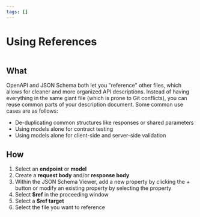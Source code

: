 ```yaml
---
tags: []
---
```


# Using References

![]()

## What 

OpenAPI and JSON Schema both let you "reference" other files, which allows for cleaner and more organized API descriptions. Instead of having everything in the same giant file (which is prone to Git conflicts), you can reuse common parts of your description document. Some common use cases are as follows:

* De-duplicating common structures like responses or shared parameters
* Using models alone for contract testing
* Using models alone for client-side and server-side validation

## How 
1. Select an **endpoint** or **model** 
2. Create a **request body** and/or **response body**
3. Within the JSON Schema Viewer, add a new property by clicking the + button or modify an existing property by selecting the property 
4. Select **$ref** in the proceeding window 
5. Select a **$ref target** 
6. Select the file you want to reference 
